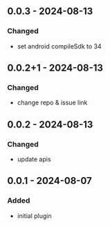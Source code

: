 ## 0.0.3 - 2024-08-13
### Changed
- set android compileSdk to 34

## 0.0.2+1 - 2024-08-13
### Changed
- change repo & issue link

## 0.0.2 - 2024-08-13
### Changed
- update apis

## 0.0.1 - 2024-08-07
### Added
- initial plugin
